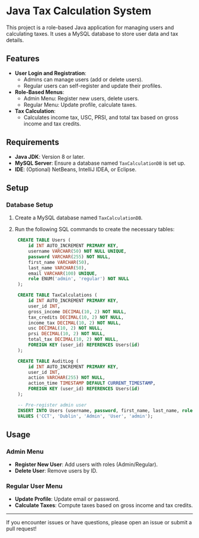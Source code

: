 # Java Tax Calculation System

This project is a role-based Java application for managing users and calculating taxes. It uses a MySQL database to store user data and tax details.

## Features

- **User Login and Registration**:
  - Admins can manage users (add or delete users).
  - Regular users can self-register and update their profiles.
- **Role-Based Menus**:
  - Admin Menu: Register new users, delete users.
  - Regular Menu: Update profile, calculate taxes.
- **Tax Calculation**:
  - Calculates income tax, USC, PRSI, and total tax based on gross income and tax credits.

## Requirements

- **Java JDK**: Version 8 or later.
- **MySQL Server**: Ensure a database named `TaxCalculationDB` is set up.
- **IDE**: (Optional) NetBeans, IntelliJ IDEA, or Eclipse.

## Setup

### Database Setup

1. Create a MySQL database named `TaxCalculationDB`.
2. Run the following SQL commands to create the necessary tables:

   ```sql
    CREATE TABLE Users (
        id INT AUTO_INCREMENT PRIMARY KEY,
        username VARCHAR(50) NOT NULL UNIQUE,
        password VARCHAR(255) NOT NULL,
        first_name VARCHAR(50),
        last_name VARCHAR(50),
        email VARCHAR(100) UNIQUE,
        role ENUM('admin', 'regular') NOT NULL
    );

    CREATE TABLE TaxCalculations (
        id INT AUTO_INCREMENT PRIMARY KEY,
        user_id INT,
        gross_income DECIMAL(10, 2) NOT NULL,
        tax_credits DECIMAL(10, 2) NOT NULL,
        income_tax DECIMAL(10, 2) NOT NULL,
        usc DECIMAL(10, 2) NOT NULL,
        prsi DECIMAL(10, 2) NOT NULL,
        total_tax DECIMAL(10, 2) NOT NULL,
        FOREIGN KEY (user_id) REFERENCES Users(id)
    );

    CREATE TABLE AuditLog (
        id INT AUTO_INCREMENT PRIMARY KEY,
        user_id INT,
        action VARCHAR(255) NOT NULL,
        action_time TIMESTAMP DEFAULT CURRENT_TIMESTAMP,
        FOREIGN KEY (user_id) REFERENCES Users(id)
    );

    -- Pre-register admin user
    INSERT INTO Users (username, password, first_name, last_name, role)
    VALUES ('CCT', 'Dublin', 'Admin', 'User', 'admin');
   ```

## Usage

### Admin Menu

- **Register New User**: Add users with roles (Admin/Regular).
- **Delete User**: Remove users by ID.

### Regular User Menu

- **Update Profile**: Update email or password.
- **Calculate Taxes**: Compute taxes based on gross income and tax credits.

---

If you encounter issues or have questions, please open an issue or submit a pull request!
```
